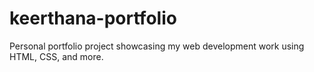 # keerthana-portfolio
Personal portfolio project showcasing my web development work using HTML, CSS, and more.
